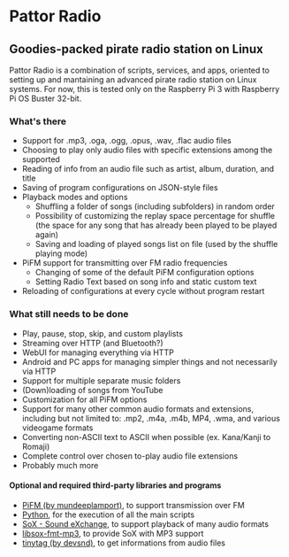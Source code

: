 # Pattor Radio
## Goodies-packed pirate radio station on Linux

Pattor Radio is a combination of scripts, services, and apps, oriented to setting up and mantaining an advanced pirate radio station on Linux systems.
For now, this is tested only on the Raspberry Pi 3 with Raspberry Pi OS Buster 32-bit.

### What's there
- Support for .mp3, .oga, .ogg, .opus, .wav, .flac audio files
- Choosing to play only audio files with specific extensions among the supported
- Reading of info from an audio file such as artist, album, duration, and title
- Saving of program configurations on JSON-style files
- Playback modes and options
  - Shuffling a folder of songs (including subfolders) in random order
  - Possibility of customizing the replay space percentage for shuffle (the space for any song that has already been played to be played again)
  - Saving and loading of played songs list on file (used by the shuffle playing mode)
- PiFM support for transmitting over FM radio frequencies
  - Changing of some of the default PiFM configuration options
  - Setting Radio Text based on song info and static custom text
- Reloading of configurations at every cycle without program restart

### What still needs to be done
- Play, pause, stop, skip, and custom playlists
- Streaming over HTTP (and Bluetooth?)
- WebUI for managing everything via HTTP
- Android and PC apps for managing simpler things and not necessarily via HTTP
- Support for multiple separate music folders
- (Down)loading of songs from YouTube
- Customization for all PiFM options
- Support for many other common audio formats and extensions, including but not limited to: .mp2, .m4a, .m4b, MP4, .wma, and various videogame formats
- Converting non-ASCII text to ASCII when possible (ex. Kana/Kanji to Romaji)
- Complete control over chosen to-play audio file extensions
- Probably much more

#### Optional and required third-party libraries and programs
- [PiFM (by mundeeplamport)](https://github.com/mundeeplamport/PiFM.git), to support transmission over FM
- [Python](https://www.python.org/), for the execution of all the main scripts
- [SoX - Sound eXchange](http://sox.sourceforge.net/), to support playback of many audio formats
- [libsox-fmt-mp3](https://packages.debian.org/search?keywords=libsox-fmt-mp3), to provide SoX with MP3 support
- [tinytag (by devsnd)](https://github.com/devsnd/tinytag), to get informations from audio files
